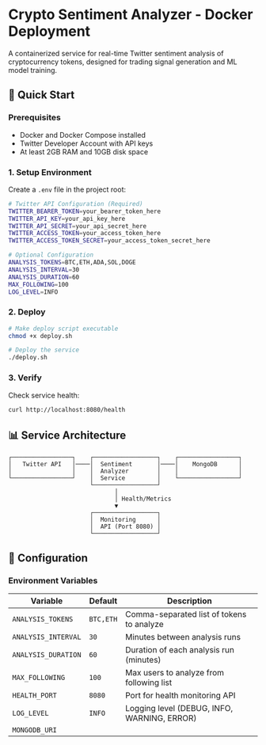# Crypto Sentiment Analyzer - Docker Deployment

A containerized service for real-time Twitter sentiment analysis of cryptocurrency tokens, designed for trading signal generation and ML model training.

## 🚀 Quick Start

### Prerequisites

- Docker and Docker Compose installed
- Twitter Developer Account with API keys
- At least 2GB RAM and 10GB disk space

### 1. Setup Environment

Create a `.env` file in the project root:

```bash
# Twitter API Configuration (Required)
TWITTER_BEARER_TOKEN=your_bearer_token_here
TWITTER_API_KEY=your_api_key_here
TWITTER_API_SECRET=your_api_secret_here
TWITTER_ACCESS_TOKEN=your_access_token_here
TWITTER_ACCESS_TOKEN_SECRET=your_access_token_secret_here

# Optional Configuration
ANALYSIS_TOKENS=BTC,ETH,ADA,SOL,DOGE
ANALYSIS_INTERVAL=30
ANALYSIS_DURATION=60
MAX_FOLLOWING=100
LOG_LEVEL=INFO
```

### 2. Deploy

```bash
# Make deploy script executable
chmod +x deploy.sh

# Deploy the service
./deploy.sh
```

### 3. Verify

Check service health:
```bash
curl http://localhost:8080/health
```

## 📊 Service Architecture

```
┌─────────────────┐    ┌──────────────────┐    ┌─────────────────┐
│   Twitter API   │────│  Sentiment       │────│    MongoDB      │
│                 │    │  Analyzer        │    │                 │
└─────────────────┘    │  Service         │    └─────────────────┘
                       └──────────────────┘
                              │
                              │ Health/Metrics
                              ▼
                       ┌──────────────────┐
                       │  Monitoring      │
                       │  API (Port 8080) │
                       └──────────────────┘
```

## 🔧 Configuration

### Environment Variables

| Variable | Default | Description |
|----------|---------|-------------|
| `ANALYSIS_TOKENS` | `BTC,ETH` | Comma-separated list of tokens to analyze |
| `ANALYSIS_INTERVAL` | `30` | Minutes between analysis runs |
| `ANALYSIS_DURATION` | `60` | Duration of each analysis run (minutes) |
| `MAX_FOLLOWING` | `100` | Max users to analyze from following list |
| `HEALTH_PORT` | `8080` | Port for health monitoring API |
| `LOG_LEVEL` | `INFO` | Logging level (DEBUG, INFO, WARNING, ERROR) |
| `MONGODB_URI`